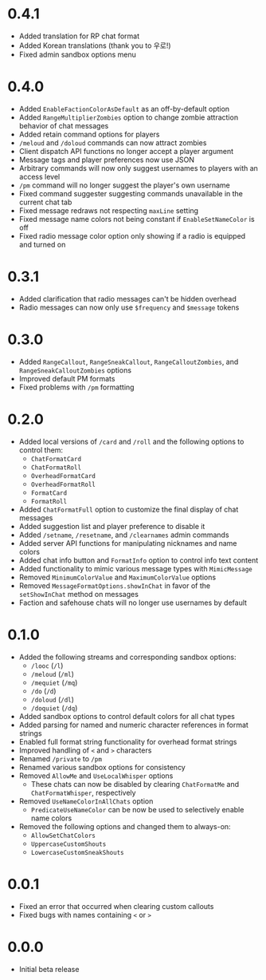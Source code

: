 # 0.4.1
- Added translation for RP chat format
- Added Korean translations (thank you to 우로!)
- Fixed admin sandbox options menu

# 0.4.0
- Added `EnableFactionColorAsDefault` as an off-by-default option
- Added `RangeMultiplierZombies` option to change zombie attraction behavior of chat messages
- Added retain command options for players
- `/meloud` and `/doloud` commands can now attract zombies
- Client dispatch API functions no longer accept a player argument
- Message tags and player preferences now use JSON
- Arbitrary commands will now only suggest usernames to players with an access level
- `/pm` command will no longer suggest the player's own username
- Fixed command suggester suggesting commands unavailable in the current chat tab
- Fixed message redraws not respecting `maxLine` setting
- Fixed message name colors not being constant if `EnableSetNameColor` is off
- Fixed radio message color option only showing if a radio is equipped and turned on

# 0.3.1
- Added clarification that radio messages can't be hidden overhead
- Radio messages can now only use `$frequency` and `$message` tokens

# 0.3.0
- Added `RangeCallout`, `RangeSneakCallout`, `RangeCalloutZombies`, and `RangeSneakCalloutZombies` options
- Improved default PM formats
- Fixed problems with `/pm` formatting

# 0.2.0
- Added local versions of `/card` and `/roll` and the following options to control them:
	- `ChatFormatCard`
	- `ChatFormatRoll`
	- `OverheadFormatCard`
	- `OverheadFormatRoll`
	- `FormatCard`
	- `FormatRoll`
- Added `ChatFormatFull` option to customize the final display of chat messages
- Added suggestion list and player preference to disable it
- Added `/setname`, `/resetname`, and `/clearnames` admin commands
- Added server API functions for manipulating nicknames and name colors
- Added chat info button and `FormatInfo` option to control info text content
- Added functionality to mimic various message types with `MimicMessage`
- Removed `MinimumColorValue` and `MaximumColorValue` options
- Removed `MessageFormatOptions.showInChat` in favor of the `setShowInChat` method on messages
- Faction and safehouse chats will no longer use usernames by default

# 0.1.0
- Added the following streams and corresponding sandbox options:
    - `/looc` (`/l`)
    - `/meloud` (`/ml`)
    - `/mequiet` (`/mq`)
    - `/do` (`/d`)
    - `/doloud` (`/dl`)
    - `/doquiet` (`/dq`)
- Added sandbox options to control default colors for all chat types
- Added parsing for named and numeric character references in format strings
- Enabled full format string functionality for overhead format strings
- Improved handling of `<` and `>` characters
- Renamed `/private` to `/pm`
- Renamed various sandbox options for consistency
- Removed `AllowMe` and `UseLocalWhisper` options
    - These chats can now be disabled by clearing `ChatFormatMe` and `ChatFormatWhisper`, respectively
- Removed `UseNameColorInAllChats` option
    - `PredicateUseNameColor` can be now be used to selectively enable name colors
- Removed the following options and changed them to always-on:
    - `AllowSetChatColors`
    - `UppercaseCustomShouts`
    - `LowercaseCustomSneakShouts`

# 0.0.1
- Fixed an error that occurred when clearing custom callouts
- Fixed bugs with names containing `<` or `>`

# 0.0.0
- Initial beta release
